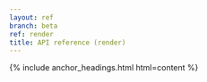 ```yaml
---
layout: ref
branch: beta
ref: render
title: API reference (render)
---
```

{% include anchor_headings.html html=content %}